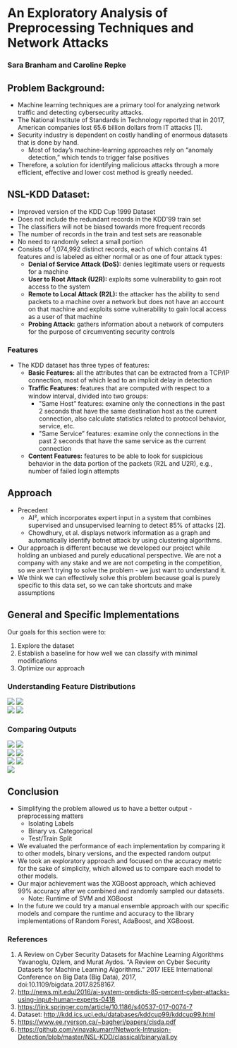 # An Exploratory Analysis of Preprocessing Techniques and Network Attacks
### Sara Branham and Caroline Repke

## Problem Background:
* Machine learning techniques are a primary tool for analyzing network traffic and detecting cybersecurity attacks.
* The National Institute of Standards in Technology reported that in 2017, American companies lost 65.6 billion dollars from IT attacks [1].
* Security industry is dependent on costly handling of enormous datasets that is done by hand.
    * Most of today’s machine-learning approaches rely on “anomaly detection,” which tends to trigger false positives
* Therefore, a solution for identifying malicious attacks through a more efficient, effective and lower cost method is greatly needed.

## NSL-KDD Dataset:
* Improved version of the KDD Cup 1999 Dataset
* Does not include the redundant records in the KDD'99 train set
* The classifiers will not be biased towards more frequent records
* The number of records in the train and test sets are reasonable
* No need to randomly select a small portion
* Consists of 1,074,992 distinct records, each of which contains 41 features and is labeled as either normal or as one of four attack types:
	* **Denial of Service Attack (DoS):** denies legitimate users or requests for a machine
	* **User to Root Attack (U2R):** exploits some vulnerability to gain root access to the system
	* **Remote to Local Attack (R2L):** the attacker has the ability to send packets to a machine over a network but does not have an account on that machine and exploits some vulnerability to gain local access as a user of that machine
    * **Probing Attack:** gathers information about a network of computers for the purpose of circumventing security controls

### Features
* The KDD dataset has three types of features:
	* **Basic Features:** all the attributes that can be extracted from a TCP/IP connection, most of which lead to an implicit delay in detection
	* **Trafﬁc Features:** features that are computed with respect to a window interval, divided into two groups:
  		* "Same Host” features: examine only the connections in the past 2 seconds that have the same destination host as the current connection, also calculate statistics related to protocol behavior, service, etc.
  		* "Same Service” features: examine only the connections in the past 2 seconds that have the same service as the current connection
	* **Content Features:** features to be able to look for suspicious behavior in the data portion of the packets (R2L and U2R), e.g., number of failed login attempts

## Approach
* Precedent
	* AI², which incorporates expert input in a system that combines supervised and unsupervised learning to detect 85% of attacks [2].
	* Chowdhury, et al. displays network information as a graph and automatically identify botnet attack by using clustering algorithms.
* Our approach is different because we developed our project while holding an unbiased and purely educational perspective. We are not a company with any stake and we are not competing in the competition, so we aren't trying to solve the problem - we just want to understand it.
* We think we can effectively solve this problem because goal is purely specific to this data set, so we can take shortcuts and make assumptions

## General and Specific Implementations
Our goals for this section were to:
1. Explore the dataset
2. Establish a baseline for how well we can classify with minimal modifications
3. Optimize our approach

### Understanding Feature Distributions
<img src="FeatureDistrib1.png"> <img src="FeatureDistrib2.png">
<br/>
<img src="FeatureDistribBinary.png"> <img src="FeatureDistribDoS.png">

### Comparing Outputs
<img src="Accuracy5.png"> <img src="AccuracyBinary.png">
<br/>
<img src="AccuracyDoS.png"> <img src="AccuracyBinaryDoS.png">
<br/>
<img src="AccuracySpecific.png"> <img src="AccuracySpecificBinary.png">
<br/>
<img src="AccuracyXGB.png">

## Conclusion
* Simplifying the problem allowed us to have a better output - preprocessing matters
	* Isolating Labels
	* Binary vs. Categorical
	* Test/Train Split
* We evaluated the performance of each implementation by comparing it to other models, binary versions, and the expected random output
* We took an exploratory approach and focused on the accuracy metric for the sake of simplicity, which allowed us to compare each model to other models.
* Our major achievement was the XGBoost approach, which achieved 99% accuracy after we combined and randomly sampled our datasets.
	* Note: Runtime of SVM and XGBoost
* In the future we could try a manual ensemble approach with our specific models and compare the runtime and accuracy to the library implementations of Random Forest, AdaBoost, and XGBoost.


### References
1. A Review on Cyber Security Datasets for Machine Learning Algorithms
Yavanoglu, Ozlem, and Murat Aydos. “A Review on Cyber Security Datasets for Machine Learning Algorithms.” 2017 IEEE International Conference on Big Data (Big Data), 2017, doi:10.1109/bigdata.2017.8258167.
2. http://news.mit.edu/2016/ai-system-predicts-85-percent-cyber-attacks-using-input-human-experts-0418
3. https://link.springer.com/article/10.1186/s40537-017-0074-7
4. Dataset: http://kdd.ics.uci.edu/databases/kddcup99/kddcup99.html
5. https://www.ee.ryerson.ca/~bagheri/papers/cisda.pdf
6. https://github.com/vinayakumarr/Network-Intrusion-Detection/blob/master/NSL-KDD/classical/binary/all.py
